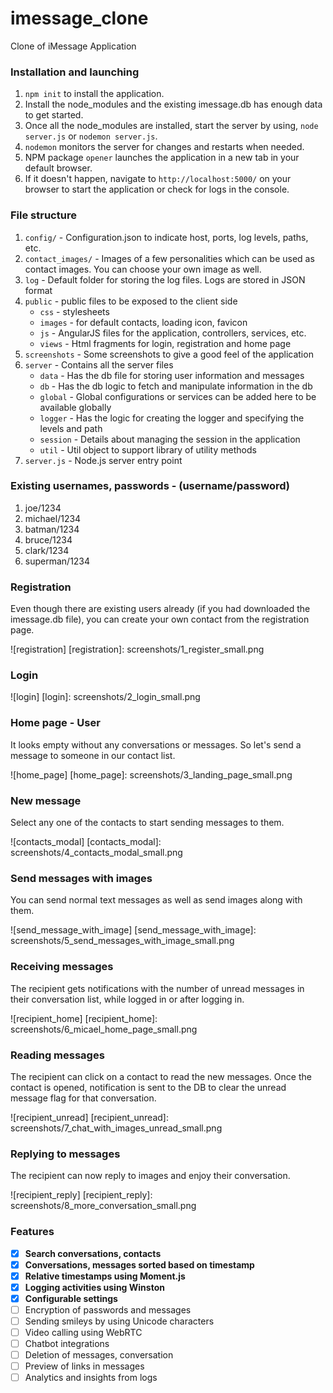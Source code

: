 # imessage_clone
Clone of iMessage Application
### Installation and launching
1. `npm init` to install the application.
2. Install the node_modules and the existing imessage.db has enough data to get started.
3. Once all the node_modules are installed, start the server by using, `node server.js` or `nodemon server.js`.
4. `nodemon` monitors the server for changes and restarts when needed.
5. NPM package `opener` launches the application in a new tab in your default browser.
6. If it doesn't happen, navigate to `http://localhost:5000/` on your browser to start the application or check for logs in the console.

### File structure
1. `config/` - Configuration.json to indicate host, ports, log levels, paths, etc.
2. `contact_images/` - Images of a few personalities which can be used as contact images. You can choose your own image as well.
3. `log` - Default folder for storing the log files. Logs are stored in JSON format
4. `public` - public files to be exposed to the client side
    * `css` - stylesheets
    * `images` - for default contacts, loading icon, favicon
    * `js` - AngularJS files for the application, controllers, services, etc.
    * `views` - Html fragments for login, registration and home page
5. `screenshots` - Some screenshots to give a good feel of the application
6. `server` - Contains all the server files
    * `data` - Has the db file for storing user information and messages
    * `db` - Has the db logic to fetch and manipulate information in the db
    * `global` - Global configurations or services can be added here to be available globally
    * `logger` - Has the logic for creating the logger and specifying the levels and path
    * `session` - Details about managing the session in the application
    * `util` - Util object to support library of utility methods
7. `server.js` - Node.js server entry point

### Existing usernames, passwords - (username/password)
1. joe/1234
2. michael/1234
3. batman/1234
4. bruce/1234
5. clark/1234
6. superman/1234


### Registration
Even though there are existing users already (if you had downloaded the imessage.db file), you can create your own contact from the registration page.

![registration]
[registration]: screenshots/1_register_small.png

### Login
![login]
[login]: screenshots/2_login_small.png

### Home page - User
It looks empty without any conversations or messages. So let's send a message to someone in our contact list.

![home_page]
[home_page]: screenshots/3_landing_page_small.png


### New message
Select any one of the contacts to start sending messages to them.

![contacts_modal]
[contacts_modal]: screenshots/4_contacts_modal_small.png


### Send messages with images
You can send normal text messages as well as send images along with them.


![send_message_with_image]
[send_message_with_image]: screenshots/5_send_messages_with_image_small.png

### Receiving messages
The recipient gets notifications with the number of unread messages in their conversation list, while logged in or after logging in.

![recipient_home]
[recipient_home]: screenshots/6_micael_home_page_small.png

### Reading messages
The recipient can click on a contact to read the new messages. Once the contact is opened, notification is sent to the DB to clear the unread message flag for that conversation.

![recipient_unread]
[recipient_unread]: screenshots/7_chat_with_images_unread_small.png

### Replying to messages
The recipient can now reply to images and enjoy their conversation.

![recipient_reply]
[recipient_reply]: screenshots/8_more_conversation_small.png


### Features
- [x] **Search conversations, contacts**
- [x] **Conversations, messages sorted based on timestamp**
- [x] **Relative timestamps using Moment.js**
- [x] **Logging activities using Winston**
- [x] **Configurable settings**
- [ ] Encryption of passwords and messages
- [ ] Sending smileys by using Unicode characters
- [ ] Video calling using WebRTC
- [ ] Chatbot integrations
- [ ] Deletion of messages, conversation
- [ ] Preview of links in messages
- [ ] Analytics and insights from logs